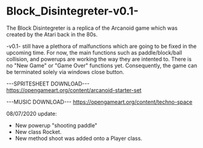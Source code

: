 # Block_Disintegreter-v0.1-

The Block Disintegreter is a replica of the Arcanoid game which was created by the Atari back in the 80s.

-v0.1- still have a plethora of malfunctions which are going to be fixed in the upcoming time. For now, the main functions such as paddle/block/ball collision, and powerups are working the way they are intented to.
There is no "New Game" or "Game Over" functions yet. Consequently, the game can be terminated solely via windows close button.

---SPRITESHEET DOWNLOAD--- https://opengameart.org/content/arcanoid-starter-set

---MUSIC DOWNLOAD--- https://opengameart.org/content/techno-space

08/07/2020 update:
- New powerup "shooting paddle"
- New class Rocket.
- New method shoot was added onto a Player class.
